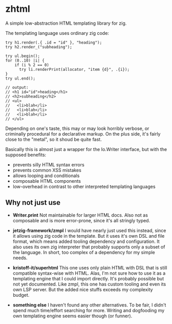 
# zhtml

A simple low-abstraction HTML templating library for zig.

The templating language uses ordinary zig code: 

```zig
try h1.render(.{ .id = "id" }, "heading");
try h2.render_("subheading");

try ul.begin();
for (0..10) |i| {
    if (i % 2 == 0)
      try li.renderPrint(allocator, "item {d}", .{i});
}
try ul.end();

// output:
// <h1 id="id">heading</h1>
// <h2>subheading</h2>
// <ul>
//   <li>blah</li>
//   <li>blah</li>
//   <li>blah</li>
// </ul>
```

Depending on one's taste, this may or may look horribly verbose,
or criminally procedural for a declarative markup.
On the plus side, it's fairly close to the "metal",
so it shoud be quite fast.

Basically this is almost just a wrapper for the Io.Writer interface,
but with the supposed benefits:
- prevents silly HTML syntax errors
- prevents common XSS mistakes
- allows looping and conditionals
- composable HTML components
- low-overhead in contrast to other interpreted templating
  languages

## Why not just use
- **Writer.print**
  Not maintainable for larger HTML docs. Also not 
  as composable and is more error-prone, since it's all
  stringly typed.
  
- **jetzig-framework/zmpl**
  I would have nearly just used this instead, since it allows
  using zig code in the template. But it uses it's own
  DSL and file format, which means added tooling dependency
  and configuration. It also uses its own zig interpreter
  that probably supports only a subset of the language.
  In short, too complex of a dependency for my simple needs.

- **kristoff-it/superhtml**
  This one uses only plain HTML with DSL that is
  still compatible syntax-wise with HTML. Alas,
  I'm not sure how to use it as a templating engine
  that I could import directly. It's 
  probably possible but not yet documented.
  Like zmpl, this one has custom tooling and even
  its own LSP server. But the added nice stuffs exceeds
  my complexity budget.
  
 - **something else** 
   I haven't found any other alternatives.
   To be fair, I didn't spend much time/effort searching
   for more. Writing and dogfooding my own templating
   engine seems easier though (or funner).
   
